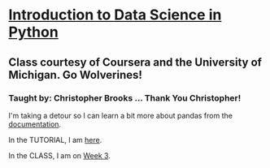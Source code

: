 # [Introduction to Data Science in Python](https://www.coursera.org/learn/python-data-analysis/home/welcome)  

## Class courtesy of Coursera and the University of Michigan. Go Wolverines!  

### Taught by: Christopher Brooks ... Thank You Christopher!

I'm taking a detour so I can learn a bit more about pandas from the [documentation](http://pandas.pydata.org/pandas-docs/stable/index.html).  

In the TUTORIAL, I am [here](http://pandas.pydata.org/pandas-docs/stable/10min.html#selection).  

In the CLASS, I am on [Week 3](https://www.coursera.org/learn/python-data-analysis/notebook/KSSjT/assignment-3).
